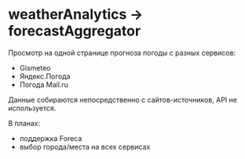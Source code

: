 # weatherAnalytics -> forecastAggregator

Просмотр на одной странице прогноза погоды с разных сервисов:
- Gismeteo
- Яндекс.Погода
- Погода Mail.ru

Данные собираются непосредственно с сайтов-источников, API не используется.

В планах:
- поддержка Foreca
- выбор города/места на всех сервисах
